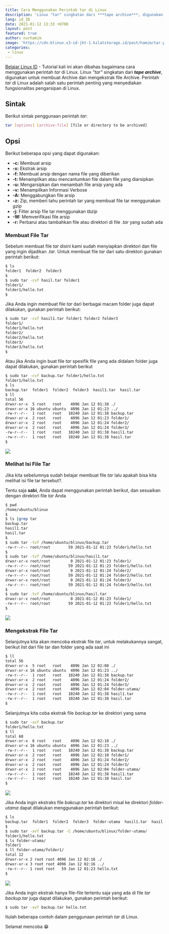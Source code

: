 ```yaml
---
title: Cara Menggunakan Perintah tar di Linux
description: 'Linux "tar" singkatan dari ***tape archive***, digunakan untuk membuat Archive dan mengekstrak file Archive'
lang: id_ID
date: 2021-01-12 13:33 +0700
layout: post
featured: true
author: nurhamim
image: 'https://cdn-blinux.s3-id-jkt-1.kilatstorage.id/post/hamim/tar.png'
categories:
 - linux
---
```


[Belajar Linux ID](https://belajarlinux.id)  - Tutorial kali ini akan dibahas bagaimana cara menggunakan perintah *tar* di Linux. Linux *"tar"* singkatan dari ***tape archive***, digunakan untuk membuat Archive dan mengekstrak file Archive. Perintah *tar* di Linux adalah salah satu perintah penting yang menyediakan fungsionalitas pengarsipan di Linux. 

## Sintak

Berikut sintak penggunaan perintah *tar*:

```bash
tar [options] [archive-file] [file or directory to be archived]
```

## Opsi

Berikut beberapa opsi yang dapat digunakan:

- **-c:** Membuat arsip
- **-x:** Ekstrak arsip
- **-f:** Membuat arsip dengan nama file yang diberikan
- **-t:** Menampilkan atau mencantumkan file dalam file yang diarsipkan
- **-u:** Mengarsipkan dan menambah file arsip yang ada
- **-v:** Menampilkan Informasi Verbose
- **-A:** Menggabungkan file arsip
- **-z:** Zip, memberi tahu perintah tar yang membuat file tar menggunakan *gzip*
- **-j:** Filter arsip file tar menggunakan *tbzip*
- **-W:** Memverifikasi file arsip
- **-r:** Perbarui atau tambahkan file atau direktori di file *.tar* yang sudah ada

### Membuat File Tar

Sebelum membuat file *tar* disini kami sudah menyiapkan direktori dan file yang ingin dijadikan *.tar*. Untuk membuat file *tar* dari satu direktori gunakan perintah berikut:

```bash
$ ls
folder1  folder2  folder3
$
$ sudo tar -cvf hasil.tar folder1
folder1/
folder1/hello.txt
$
```

Jika Anda ingin membuat file *tar* dari berbagai macam folder juga dapat dilakukan, gunakan perintah berikut:

```bash
$ sudo tar -cvf hasil1.tar folder1 folder2 folder3
folder1/
folder1/hello.txt
folder2/
folder2/hello.txt
folder3/
folder3/hello.txt
$
```

Atau jika Anda ingin buat file *tar* spesifik file yang ada didalam folder juga dapat dilakukan, gunakan perintah berikut

```bash
$ sudo tar -cvf backup.tar folder1/hello.txt
folder1/hello.txt
$ ls
backup.tar  folder1  folder2  folder3  hasil1.tar  hasil.tar
$ ll
total 56
drwxr-xr-x  5 root   root    4096 Jan 12 01:38 ./
drwxr-xr-x 16 ubuntu ubuntu  4096 Jan 12 01:23 ../
-rw-r--r--  1 root   root   10240 Jan 12 01:38 backup.tar
drwxr-xr-x  2 root   root    4096 Jan 12 01:23 folder1/
drwxr-xr-x  2 root   root    4096 Jan 12 01:24 folder2/
drwxr-xr-x  2 root   root    4096 Jan 12 01:24 folder3/
-rw-r--r--  1 root   root   10240 Jan 12 01:38 hasil1.tar
-rw-r--r--  1 root   root   10240 Jan 12 01:38 hasil.tar
$
```

![](https://cdn-blinux.s3-id-jkt-1.kilatstorage.id/post/hamim/tr1.png)

###  Melihat Isi File Tar

Jika kita sebelumnya sudah belajar membuat file *tar* lalu apakah bisa kita melihat isi file tar tersebut?.

Tentu saja **sabi**, Anda dapat menggunakan perintah berikut, dan sesuaikan dengan direktori file *tar* Anda

```bash
$ pwd
/home/ubuntu/blinux
$
$ ls |grep tar
backup.tar
hasil1.tar
hasil.tar
$
$ sudo tar -tvf /home/ubuntu/blinux/backup.tar
-rw-r--r-- root/root        59 2021-01-12 01:23 folder1/hello.txt
$
$ sudo tar -tvf /home/ubuntu/blinux/hasil1.tar
drwxr-xr-x root/root         0 2021-01-12 01:23 folder1/
-rw-r--r-- root/root        59 2021-01-12 01:23 folder1/hello.txt
drwxr-xr-x root/root         0 2021-01-12 01:24 folder2/
-rw-r--r-- root/root        59 2021-01-12 01:24 folder2/hello.txt
drwxr-xr-x root/root         0 2021-01-12 01:24 folder3/
-rw-r--r-- root/root        59 2021-01-12 01:24 folder3/hello.txt
$
$ sudo tar -tvf /home/ubuntu/blinux/hasil.tar
drwxr-xr-x root/root         0 2021-01-12 01:23 folder1/
-rw-r--r-- root/root        59 2021-01-12 01:23 folder1/hello.txt
$
```

![](https://cdn-blinux.s3-id-jkt-1.kilatstorage.id/post/hamim/tr2.png)

### Mengekstrak File Tar

Selanjutnya kita akan mencoba ekstrak file *tar*, untuk melakukannya sangat, berikut list dari file tar dan folder yang ada saat ini

```bash
$ ll
total 56
drwxr-xr-x  5 root   root    4096 Jan 12 02:08 ./
drwxr-xr-x 16 ubuntu ubuntu  4096 Jan 12 01:23 ../
-rw-r--r--  1 root   root   10240 Jan 12 01:38 backup.tar
drwxr-xr-x  2 root   root    4096 Jan 12 01:24 folder2/
drwxr-xr-x  2 root   root    4096 Jan 12 01:24 folder3/
drwxr-xr-x  2 root   root    4096 Jan 12 02:04 folder-utama/
-rw-r--r--  1 root   root   10240 Jan 12 01:38 hasil1.tar
-rw-r--r--  1 root   root   10240 Jan 12 01:38 hasil.tar
$
```

Selanjutnya kita coba ekstrak file *backup.tar* ke direktori yang sama

```bash
$ sudo tar -xvf backup.tar
folder1/hello.txt
$ ll
total 60
drwxr-xr-x  6 root   root    4096 Jan 12 02:10 ./
drwxr-xr-x 16 ubuntu ubuntu  4096 Jan 12 01:23 ../
-rw-r--r--  1 root   root   10240 Jan 12 01:38 backup.tar
drwxr-xr-x  2 root   root    4096 Jan 12 02:10 folder1/
drwxr-xr-x  2 root   root    4096 Jan 12 01:24 folder2/
drwxr-xr-x  2 root   root    4096 Jan 12 01:24 folder3/
drwxr-xr-x  2 root   root    4096 Jan 12 02:04 folder-utama/
-rw-r--r--  1 root   root   10240 Jan 12 01:38 hasil1.tar
-rw-r--r--  1 root   root   10240 Jan 12 01:38 hasil.tar
$
```

![](https://cdn-blinux.s3-id-jkt-1.kilatstorage.id/post/hamim/tr3.png)

Jika Anda ingin ekstraks file *bakcup.tar* ke direktori misal ke direktori *folder-utama* dapat dilakukan menggunakan perintah berikut:

```bash
$ ls
backup.tar  folder1  folder2  folder3  folder-utama  hasil1.tar  hasil.tar
$
$ sudo tar -xvf backup.tar -C /home/ubuntu/blinux/folder-utama/
folder1/hello.txt
$ ls folder-utama/
folder1
$ ll folder-utama/folder1/
total 12
drwxr-xr-x 2 root root 4096 Jan 12 02:16 ./
drwxr-xr-x 3 root root 4096 Jan 12 02:16 ../
-rw-r--r-- 1 root root   59 Jan 12 01:23 hello.txt
$
```

![](https://cdn-blinux.s3-id-jkt-1.kilatstorage.id/post/hamim/tr4.png)

Jika Anda ingin ekstrak hanya file-file tertentu saja yang ada di file *tar backup.tar* juga dapat dilakukan, gunakan perintah berikut:

```bash
$ sudo tar -xvf backup.tar hello.txt
```

Itulah beberapa contoh dalam penggunaan perintah *tar* di Linux. 

Selamat mencoba 😁
